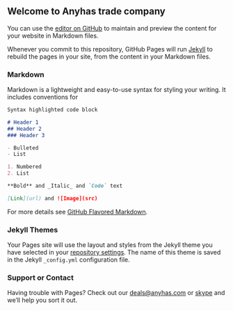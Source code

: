 ## Welcome to Anyhas trade company

You can use the [editor on GitHub](https://github.com/anyhas/anyhas/edit/master/index.md) to maintain and preview the content for your website in Markdown files.

Whenever you commit to this repository, GitHub Pages will run [Jekyll](https://jekyllrb.com/) to rebuild the pages in your site, from the content in your Markdown files.

### Markdown

Markdown is a lightweight and easy-to-use syntax for styling your writing. It includes conventions for

```markdown
Syntax highlighted code block

# Header 1
## Header 2
### Header 3

- Bulleted
- List

1. Numbered
2. List

**Bold** and _Italic_ and `Code` text

[Link](url) and ![Image](src)
```

For more details see [GitHub Flavored Markdown](https://guides.github.com/features/mastering-markdown/).

### Jekyll Themes

Your Pages site will use the layout and styles from the Jekyll theme you have selected in your [repository settings](https://github.com/anyhas/anyhas/settings). The name of this theme is saved in the Jekyll `_config.yml` configuration file.

### Support or Contact

Having trouble with Pages? Check out our [deals@anyhas.com](deals@anyhas.com) or [skype](https://github.com/contact) and we’ll help you sort it out.
